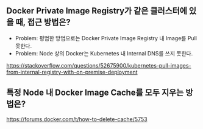 ## Docker Private Image Registry가 같은 클러스터에 있을 때, 접근 방법은?

* Problem: 평범한 방법으로는 Docker Private Image Registry 내 Image를 Pull 못한다.
* Problem: Node 상의 Docker는 Kubernetes 내 Internal DNS를 쓰지 못한다.

https://stackoverflow.com/questions/52675900/kubernetes-pull-images-from-internal-registry-with-on-premise-deployment

## 특정 Node 내 Docker Image Cache를 모두 지우는 방법은?

https://forums.docker.com/t/how-to-delete-cache/5753
